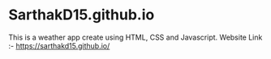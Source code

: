 # SarthakD15.github.io
This is a weather app create using HTML, CSS and Javascript.
Website Link :- https://sarthakd15.github.io/
